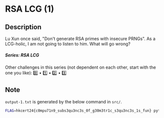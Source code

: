 RSA LCG (1)
===

## Description

Lu Xun once said, "Don't generate RSA primes with insecure PRNGs". As a LCG-holic, I am not going to listen to him. What will go wrong?

##### Series: RSA LCG

Other challenges in this series (not dependent on each other, start with the one you like): [0️⃣](/challenges/222391861) • [1️⃣](/challenges/191436469) • [2️⃣](/challenges/667212561) • [3️⃣](/challenges/457848091)


## Note

`output-1.txt` is generated by the below command in `src/`.

```bash
FLAG=hkcert24{c0mpu71n9_subs3qu3nc3s_0f_g30m3tr1c_s3qu3nc3s_1s_fun} python3 chall-1.py | tee output-1.txt
```